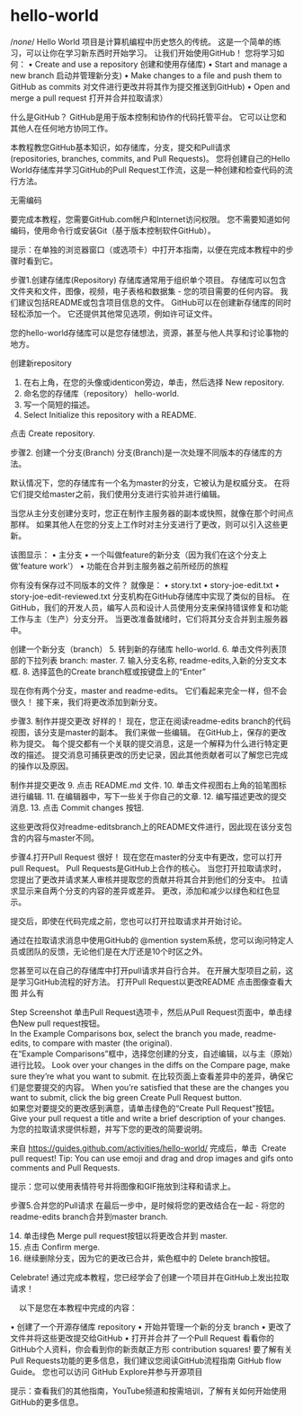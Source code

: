 # hello-world
/*none*/
Hello World 项目是计算机编程中历史悠久的传统。 这是一个简单的练习，可以让你在学习新东西时开始学习。 让我们开始使用GitHub！
您将学习如何：
• Create and use a repository 创建和使用存储库)
• Start and manage a new branch 启动并管理新分支)
• Make changes to a file and push them to GitHub as commits 对文件进行更改并将其作为提交推送到GitHub)
• Open and merge a pull request  打开并合并拉取请求）



什么是GitHub？
GitHub是用于版本控制和协作的代码托管平台。 它可以让您和其他人在任何地方协同工作。

本教程教您GitHub基本知识，如存储库，分支，提交和Pull请求(repositories, branches, commits, and Pull Requests)。 您将创建自己的Hello World存储库并学习GitHub的Pull Request工作流，这是一种创建和检查代码的流行方法。

无需编码

要完成本教程，您需要GitHub.com帐户和Internet访问权限。 您不需要知道如何编码，使用命令行或安装Git（基于版本控制软件GitHub）。

提示：在单独的浏览器窗口（或选项卡）中打开本指南，以便在完成本教程中的步骤时看到它。


步骤1.创建存储库(Repository)
存储库通常用于组织单个项目。 存储库可以包含文件夹和文件，图像，视频，电子表格和数据集 - 您的项目需要的任何内容。 我们建议包括README或包含项目信息的文件。 GitHub可以在创建新存储库的同时轻松添加一个。 它还提供其他常见选项，例如许可证文件。

您的hello-world存储库可以是您存储想法，资源，甚至与他人共享和讨论事物的地方。


创建新repository
1. 在右上角，在您的头像或identicon旁边，单击，然后选择 New repository.
2. 命名您的存储库（repository） hello-world.
3. 写一个简短的描述。
4. Select Initialize this repository with a README.



					
点击 Create repository. 


步骤2. 创建一个分支(Branch)
分支(Branch)是一次处理不同版本的存储库的方法。

默认情况下，您的存储库有一个名为master的分支，它被认为是权威分支。 在将它们提交给master之前，我们使用分支进行实验并进行编辑。

当您从主分支创建分支时，您正在制作主服务器的副本或快照，就像在那个时间点那样。 如果其他人在您的分支上工作时对主分支进行了更改，则可以引入这些更新。

该图显示：
• 主分支
• 一个叫做feature的新分支（因为我们在这个分支上做'feature work'）
• 功能在合并到主服务器之前所经历的旅程



你有没有保存过不同版本的文件？ 就像是：
• story.txt
• story-joe-edit.txt
• story-joe-edit-reviewed.txt
分支机构在GitHub存储库中实现了类似的目标。
在GitHub，我们的开发人员，编写人员和设计人员使用分支来保持错误修复和功能工作与主（生产）分支分开。 当更改准备就绪时，它们将其分支合并到主服务器中。

创建一个新分支（branch）
5. 转到新的存储库 hello-world.
6. 单击文件列表顶部的下拉列表 branch: master.
7. 输入分支名称, readme-edits,入新的分支文本框.
8. 选择蓝色的Create branch框或按键盘上的“Enter”


现在你有两个分支，master and readme-edits。 它们看起来完全一样，但不会很久！ 接下来，我们将更改添加到新分支。

步骤3. 制作并提交更改
好样的！ 现在，您正在阅读readme-edits branch的代码视图，该分支是master的副本。 我们来做一些编辑。
在GitHub上，保存的更改称为提交。 每个提交都有一个关联的提交消息，这是一个解释为什么进行特定更改的描述。 提交消息可捕获更改的历史记录，因此其他贡献者可以了解您已完成的操作以及原因。

制作并提交更改
9. 点击 README.md 文件.
10. 单击文件视图右上角的铅笔图标进行编辑.
11. 在编辑器中，写下一些关于你自己的文章.
12. 编写描述更改的提交消息.
13. 点击 Commit changes 按钮.


这些更改将仅对readme-editsbranch上的README文件进行，因此现在该分支包含的内容与master不同。

步骤4.打开Pull Request
很好！ 现在您在master的分支中有更改，您可以打开pull Request。
Pull Requests是GitHub上合作的核心。 当您打开拉取请求时，您提出了更改并请求某人审核并提取您的贡献并将其合并到他们的分支中。 拉请求显示来自两个分支的内容的差异或差异。 更改，添加和减少以绿色和红色显示。

提交后，即使在代码完成之前，您也可以打开拉取请求并开始讨论。

通过在拉取请求消息中使用GitHub的 @mention system系统，您可以询问特定人员或团队的反馈，无论他们是在大厅还是10个时区之外。

您甚至可以在自己的存储库中打开pull请求并自行合并。 在开展大型项目之前，这是学习GitHub流程的好方法。
打开Pull Request以更改README
点击图像查看大图  并么有

Step	Screenshot
单击Pull Request选项卡，然后从Pull Request页面中，单击绿色New pull request按钮。	
In the Example Comparisons box, select the branch you made, readme-edits, to compare with master (the original).	
在“Example Comparisons”框中，选择您创建的分支，自述编辑，以与主（原始）进行比较。
Look over your changes in the diffs on the Compare page, make sure they’re what you want to submit.	
在比较页面上查看差异中的差异，确保它们是您要提交的内容。
When you’re satisfied that these are the changes you want to submit, click the big green Create Pull Request button.	
如果您对要提交的更改感到满意，请单击绿色的“Create Pull Request”按钮。
Give your pull request a title and write a brief description of your changes.	
为您的拉取请求提供标题，并写下您的更改的简要说明。

来自 <https://guides.github.com/activities/hello-world/> 
完成后，单击  Create pull request!
Tip: You can use emoji and drag and drop images and gifs onto comments and Pull Requests.

提示：您可以使用表情符号并将图像和GIF拖放到注释和请求上。

步骤5.合并您的Pull请求
在最后一步中，是时候将您的更改结合在一起 - 将您的readme-edits branch合并到master branch.

14. 单击绿色 Merge pull request按钮以将更改合并到 master.
15. 点击 Confirm merge.
16. 继续删除分支，因为它的更改已合并，紫色框中的 Delete branch按钮。



Celebrate!
通过完成本教程，您已经学会了创建一个项目并在GitHub上发出拉取请求！
		

	
 
 
以下是您在本教程中完成的内容：

• 创建了一个开源存储库 repository
• 开始并管理一个新的分支 branch
• 更改了文件并将这些更改提交给GitHub
• 打开并合并了一个Pull Request
看看你的GitHub个人资料，你会看到你的新贡献正方形 contribution squares!
要了解有关Pull Requests功能的更多信息，我们建议您阅读GitHub流程指南 GitHub flow Guide。 您也可以访问 GitHub Explore并参与开源项目


提示：查看我们的其他指南，YouTube频道和按需培训，了解有关如何开始使用GitHub的更多信息。






